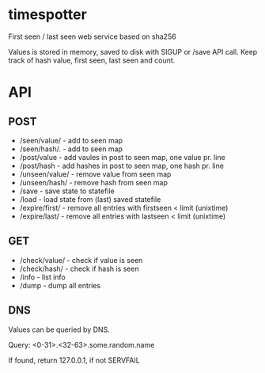 # timespotter
First seen / last seen web service based on sha256

Values is stored in memory, saved to disk with SIGUP or /save API call.
Keep track of hash value, first seen, last seen and count.


# API

## POST
* /seen/value/<value>      - add <value> to seen map
* /seen/hash/<hash>.       - add <hash> to seen map
* /post/value              - add vaules in post to seen map, one value pr. line
* /post/hash               - add hashes in post to seen map, one hash pr. line
* /unseen/value/<value>    - remove value from seen map
* /unseen/hash/<hash>      - remove hash from seen map
* /save                    - save state to statefile
* /load                    - load state from (last) saved statefile
* /expire/first/<limit>    - remove all entries with firstseen < limit (unixtime)
* /expire/last/<limit>     - remove all entries with lastseen < limit  (unixtime)

## GET
* /check/value/<value>    - check if value is seen
* /check/hash/<hash>      - check if hash is seen
* /info                   - list info
* /dump                   - dump all entries

## DNS

Values can be queried by DNS.

Query: <0-31>.<32-63>.some.random.name
  
If found, return 127.0.0.1, if not SERVFAIL
  
